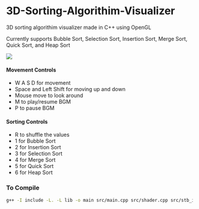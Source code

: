 # 3D-Sorting-Algorithim-Visualizer

3D sorting algorithim visualizer made in C++ using OpenGL

Currently supports Bubble Sort, Selection Sort, Insertion Sort, Merge Sort, Quick Sort, and Heap Sort

![](https://github.com/Your_Repository_Name/Your_GIF_Name.gif)

#### Movement Controls

- W A S D for movement
- Space and Left Shift for moving up and down
- Mouse move to look around
- M to play/resume BGM
- P to pause BGM
#### Sorting Controls

- R to shuffle the values
- 1 for Bubble Sort
- 2 for Insertion Sort
- 3 for Selection Sort
- 4 for Merge Sort
- 5 for Quick Sort
- 6 for Heap Sort

### To Compile

```sh
g++ -I include -L. -L lib -o main src/main.cpp src/shader.cpp src/stb_image.cpp src/glad.c -lglfw3 -lopengl32 -lgdi32 -lwinmm
```